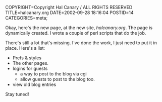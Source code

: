 COPYRIGHT=Copyright Hal Canary / ALL RIGHTS RESERVED
TITLE=halcanary.org
DATE=2002-09-28 18:16:04
POSTID=14
CATEGORIES=meta;

Okay, here's the new page, at the new site, _halcanary.org_. The page is dynamically created. I wrote a couple of perl scripts that do the job.

There's still a lot that's missing. I've done the work, I just need to put it in place. Here's a list:

*   Prefs & styles
*   The other pages.
*   logins for guests
    *   a way to post to the blog via cgi
    *   allow guests to post to the blog too.
*   view old blog entries

Stay tuned!
